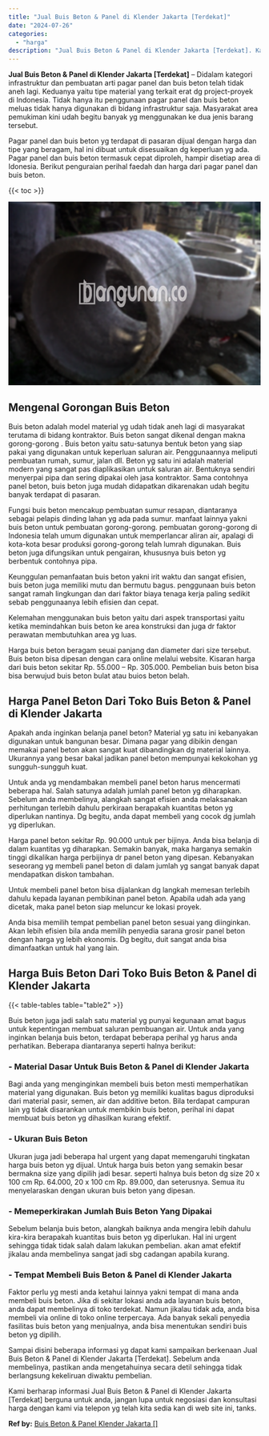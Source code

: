 ```yaml
---
title: "Jual Buis Beton & Panel di Klender Jakarta [Terdekat]"
date: "2024-07-26"
categories: 
  - "harga"
description: "Jual Buis Beton & Panel di Klender Jakarta [Terdekat]. Kami berharap informasi Jual Buis Beton & Panel di Klender Jakarta [Terdekat] berguna untuk anda, ja..."
---
```


**Jual Buis Beton & Panel di Klender Jakarta \[Terdekat\]** – Didalam kategori infrastruktur dan pembuatan arti pagar panel dan buis beton telah tidak aneh lagi. Keduanya yaitu tipe material yang terkait erat dg project-proyek di Indonesia. Tidak hanya itu penggunaan pagar panel dan buis beton meluas tidak hanya digunakan di bidang infrastruktur saja. Masyarakat area pemukiman kini udah begitu banyak yg menggunakan ke dua jenis barang tersebut.

Pagar panel dan buis beton yg terdapat di pasaran dijual dengan harga dan tipe yang beragam, hal ini dibuat untuk disesuaikan dg keperluan yg ada. Pagar panel dan buis beton termasuk cepat diproleh, hampir disetiap area di Idonesia. Berikut penguraian perihal faedah dan harga dari pagar panel dan buis beton.

{{< toc >}}

![Jual Buis Beton & Panel di Klender Jakarta [Terdekat]](/images/jual-panel-buis-beton-murah-32.png)

## Mengenal Gorongan Buis Beton

Buis beton adalah model material yg udah tidak aneh lagi di masyarakat terutama di bidang kontraktor. Buis beton sangat dikenal dengan makna gorong-gorong . Buis beton yaitu satu-satunya bentuk beton yang siap pakai yang digunakan untuk keperluan saluran air. Penggunaannya meliputi pembuatan rumah, sumur, jalan dll. Beton yg satu ini adalah material modern yang sangat pas diaplikasikan untuk saluran air. Bentuknya sendiri menyerpai pipa dan sering dipakai oleh jasa kontraktor. Sama contohnya panel beton, buis beton juga mudah didapatkan dikarenakan udah begitu banyak terdapat di pasaran.

Fungsi buis beton mencakup pembuatan sumur resapan, diantaranya sebagai pelapis dinding lahan yg ada pada sumur. manfaat lainnya yakni buis beton untuk pembuatan gorong-gorong. pembuatan gorong-gorong di Indonesia telah umum digunakan untuk memperlancar aliran air, apalagi di kota-kota besar produksi gorong-gorong telah lumrah digunakan. Buis beton juga difungsikan untuk pengairan, khususnya buis beton yg berbentuk contohnya pipa.

Keunggulan pemanfaatan buis beton yakni irit waktu dan sangat efisien, buis beton juga memiliki mutu dan bermutu bagus. penggunaan buis beton sangat ramah lingkungan dan dari faktor biaya tenaga kerja paling sedikit sebab penggunaanya lebih efisien dan cepat.

Kelemahan menggunakan buis beton yaitu dari aspek transportasi yaitu ketika memindahkan buis beton ke area konstruksi dan juga dr faktor perawatan membutuhkan area yg luas.

Harga buis beton beragam seuai panjang dan diameter dari size tersebut. Buis beton bisa dipesan dengan cara online melalui website. Kisaran harga dari buis beton sekitar Rp. 55.000 – Rp. 305.000. Pembelian buis beton bisa bisa berwujud buis beton bulat atau buios beton belah.

## Harga Panel Beton Dari Toko Buis Beton & Panel di Klender Jakarta

Apakah anda inginkan belanja panel beton? Material yg satu ini kebanyakan digunakan untuk bangunan besar. Dimana pagar yang dibikin dengan memakai panel beton akan sangat kuat dibandingkan dg material lainnya. Ukurannya yang besar bakal jadikan panel beton mempunyai kekokohan yg sungguh-sungguh kuat.

Untuk anda yg mendambakan membeli panel beton harus mencermati beberapa hal. Salah satunya adalah jumlah panel beton yg diharapkan. Sebelum anda membelinya, alangkah sangat efisien anda melaksanakan perhitungan terlebih dahulu perkiraan berapakah kuantitas beton yg diperlukan nantinya. Dg begitu, anda dapat membeli yang cocok dg jumlah yg diperlukan.

Harga panel beton sekitar Rp. 90.000 untuk per bijinya. Anda bisa belanja di dalam kuantitas yg diharapkan. Semakin banyak, maka harganya semakin tinggi dikalikan harga perbijinya dr panel beton yang dipesan. Kebanyakan seseorang yg membeli panel beton di dalam jumlah yg sangat banyak dapat mendapatkan diskon tambahan.

Untuk membeli panel beton bisa dijalankan dg langkah memesan terlebih dahulu kepada layanan pembikinan panel beton. Apabila udah ada yang dicetak, maka panel beton siap meluncur ke lokasi proyek.

Anda bisa memilih tempat pembelian panel beton sesuai yang diinginkan. Akan lebih efisien bila anda memilih penyedia sarana grosir panel beton dengan harga yg lebih ekonomis. Dg begitu, duit sangat anda bisa dimanfaatkan untuk hal yang lain.

## Harga Buis Beton Dari Toko Buis Beton & Panel di Klender Jakarta

{{< table-tables table="table2" >}}

Buis beton juga jadi salah satu material yg punyai kegunaan amat bagus untuk kepentingan membuat saluran pembuangan air. Untuk anda yang inginkan belanja buis beton, terdapat beberapa perihal yg harus anda perhatikan. Beberapa diantaranya seperti halnya berikut:

### \- Material Dasar Untuk Buis Beton & Panel di Klender Jakarta

Bagi anda yang menginginkan membeli buis beton mesti memperhatikan material yang digunakan. Buis beton yg memiliki kualitas bagus diproduksi dari material pasir, semen, air dan additive beton. Bila terdapat campuran lain yg tidak disarankan untuk membikin buis beton, perihal ini dapat membuat buis beton yg dihasilkan kurang efektif.

### \- Ukuran Buis Beton

Ukuran juga jadi beberapa hal urgent yang dapat memengaruhi tingkatan harga buis beton yg dijual. Untuk harga buis beton yang semakin besar bermakna size yang dipilih jadi besar. seperti halnya buis beton dg size 20 x 100 cm Rp. 64.000, 20 x 100 cm Rp. 89.000, dan seterusnya. Semua itu menyelaraskan dengan ukuran buis beton yang dipesan.

### \- Memeperkirakan Jumlah Buis Beton Yang Dipakai

Sebelum belanja buis beton, alangkah baiknya anda mengira lebih dahulu kira-kira berapakah kuantitas buis beton yg diperlukan. Hal ini urgent sehingga tidak tidak salah dalam lakukan pembelian. akan amat efektif jikalau anda membelinya sangat jadi sbg cadangan apabila kurang.

### \- Tempat Membeli Buis Beton & Panel di Klender Jakarta

Faktor perlu yg mesti anda ketahui lainnya yakni tempat di mana anda membeli buis beton. Jika di sekitar lokasi anda ada layanan buis beton, anda dapat membelinya di toko terdekat. Namun jikalau tidak ada, anda bisa membeli via online di toko online terpercaya. Ada banyak sekali penyedia fasilitas buis beton yang menjualnya, anda bisa menentukan sendiri buis beton yg dipilih.

Sampai disini beberapa informasi yg dapat kami sampaikan berkenaan Jual Buis Beton & Panel di Klender Jakarta \[Terdekat\]. Sebelum anda membelinya, pastikan anda mengetahuinya secara detil sehingga tidak berlangsung kekeliruan diwaktu pembelian.

Kami berharap informasi Jual Buis Beton & Panel di Klender Jakarta \[Terdekat\] berguna untuk anda, jangan lupa untuk negosiasi dan konsultasi harga dengan kami via telepon yg telah kita sedia kan di web site ini, tanks.

**Ref by:** [Buis Beton & Panel Klender Jakarta []](https://id.wikipedia.org/wiki/Buis)
